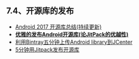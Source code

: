 ## 7.4、开源库的发布
- [Android 2017 开源库总结(持续更新)](http://www.apkbus.com/blog-912299-76478.html)
- [**优雅的发布Android开源库(论JitPack的优越性)**](http://www.jianshu.com/p/4cfa850c01f5)
- [利用Bintray五分钟上传Android library到JCenter](http://www.jianshu.com/p/eb44c482b464)
- [5分钟用Jitpack发布开源库](http://blog.csdn.net/qq_34507976/article/details/54016056)



